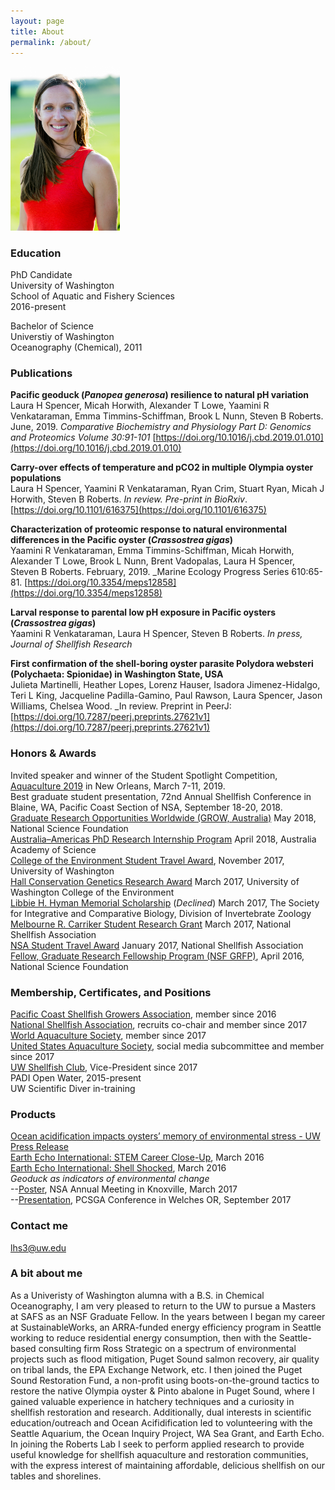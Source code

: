 ```yaml
---
layout: page
title: About
permalink: /about/
---
```


<img src="https://github.com/laurahspencer/LabNotebook/blob/master/images/704Spencer-People.062.jpg?raw=true" alt="head shot" width="175">

### Education 
PhD Candidate  
University of Washington  
School of Aquatic and Fishery Sciences  
2016-present  

Bachelor of Science  
Universtiy of Washington  
Oceanography (Chemical), 2011  

### Publications 
**Pacific geoduck (_Panopea generosa_) resilience to natural pH variation**   
Laura H Spencer, Micah Horwith, Alexander T Lowe, Yaamini R Venkataraman, Emma Timmins-Schiffman, Brook L Nunn, Steven B Roberts. June, 2019. _Comparative Biochemistry and Physiology Part D: Genomics and Proteomics Volume 30:91-101_ [https://doi.org/10.1016/j.cbd.2019.01.010](https://doi.org/10.1016/j.cbd.2019.01.010)  

**Carry-over effects of temperature and pCO2 in multiple Olympia oyster populations**   
Laura H Spencer, Yaamini R Venkataraman, Ryan Crim, Stuart Ryan, Micah J Horwith, Steven B Roberts. _In review. Pre-print in BioRxiv_. [https://doi.org/10.1101/616375](https://doi.org/10.1101/616375)

**Characterization of proteomic response to natural environmental differences in the Pacific oyster (_Crassostrea gigas_)**  
Yaamini R Venkataraman, Emma Timmins-Schiffman, Micah Horwith, Alexander T Lowe, Brook L Nunn, Brent Vadopalas, Laura H Spencer, Steven B Roberts. February, 2019. _Marine Ecology Progress Series 610:65-81. [https://doi.org/10.3354/meps12858](https://doi.org/10.3354/meps12858)  

**Larval response to parental low pH exposure in Pacific oysters (_Crassostrea gigas_)**  
Yaamini R Venkataraman, Laura H Spencer, Steven B Roberts. _In press, Journal of Shellfish Research_ 

**First confirmation of the shell-boring oyster parasite Polydora websteri (Polychaeta: Spionidae) in Washington State, USA**  
Julieta Martinelli, Heather Lopes, Lorenz Hauser, Isadora Jimenez-Hidalgo, Teri L King, Jacqueline Padilla-Gamino, Paul Rawson, Laura Spencer, Jason Williams, Chelsea Wood. _In review. Preprint in PeerJ: [https://doi.org/10.7287/peerj.preprints.27621v1](https://doi.org/10.7287/peerj.preprints.27621v1)


### Honors & Awards
Invited speaker and winner of the Student Spotlight Competition, [Aquaculture 2019](https://www.was.org/meeting/code/AQ2019) in New Orleans, March 7-11, 2019.   
Best graduate student presentation, 72nd Annual Shellfish Conference in Blaine, WA, Pacific Coast Section of NSA, September 18-20, 2018.   
[Graduate Research Opportunities Worldwide (GROW, Australia)](https://www.nsf.gov/funding/pgm_summ.jsp?pims_id=504876) May 2018, National Science Foundation  
[Australia–Americas PhD Research Internship Program](https://www.science.org.au/opportunities/travel/grants-and-exchange/2018-australia-americas-phd-research-internship-program) April 2018, Australia Academy of Science   
[College of the Environment Student Travel Award](https://environment.uw.edu/students/student-resources/scholarships-funding/student-travel-meeting-fund/), November 2017, University of Washington  
[Hall Conservation Genetics Research Award](https://environment.uw.edu/news/2017/06/2017-hall-conservation-genetics-research-award-winners-announced/) March 2017, University of Washington College of the Environment  
[Libbie H. Hyman Memorial Scholarship](http://sicb.org/grants/hyman/) (_Declined_) March 2017, The Society for Integrative and Comparative Biology, Division of Invertebrate Zoology  
[Melbourne R. Carriker Student Research Grant](http://www.shellfish.org/the-melbourne-r--carriker-student-research-grant) March 2017, National Shellfish Association  
[NSA Student Travel Award](http://www.shellfish.org/sef-student-presentation-and-travel-awards) January 2017, National Shellfish Association  
[Fellow, Graduate Research Fellowship Program (NSF GRFP)](https://www.nsfgrfp.org/), April 2016, National Science Foundation  

### Membership, Certificates, and Positions  
[Pacific Coast Shellfish Growers Association](http://pcsga.org/), member since 2016  
[National Shellfish Association](http://www.shellfish.org/), recruits co-chair and member since 2017  
[World Aquaculture Society](https://www.was.org/), member since 2017  
[United States Aquaculture Society](http://usaquaculture.org/), social media subcommittee and member since 2017  
[UW Shellfish Club](https://uwshellfishfarm.org/), Vice-President since 2017  
PADI Open Water, 2015-present   
UW Scientific Diver in-training  

### Products  
[Ocean acidification impacts oysters’ memory of environmental stress - UW Press Release](https://www.washington.edu/news/2020/03/12/ocean-acidification-impacts-oysters-memory-of-environmental-stress/)  
[Earth Echo International: STEM Career Close-Up](https://youtu.be/PkqqbPhRMAE), March 2016  
[Earth Echo International: Shell Shocked](https://youtu.be/KG_VOHIbCww), March 2016  
_Geoduck as indicators of environmental change_  
--[Poster](https://figshare.com/articles/Geoduck_as_indicators_of_environmental_change/4892126), NSA Annual Meeting in Knoxville, March 2017  
--[Presentation](https://figshare.com/articles/Geoduck_as_indicators_of_environmental_change/5447302), PCSGA Conference in Welches OR, September 2017

### Contact me  
[lhs3@uw.edu](mailto:lhs3@uw.edu)

### A bit about me
As a Univeristy of Washington alumna with a B.S. in Chemical Oceanography, I am very pleased to return to the UW to pursue a Masters at SAFS as an NSF Graduate Fellow. In the years between I began my career at SustainableWorks, an ARRA-funded energy efficiency program in Seattle working to reduce residential energy consumption, then with the Seattle-based consulting firm Ross Strategic on a spectrum of environmental projects such as flood mitigation, Puget Sound salmon recovery, air quality on tribal lands, the EPA Exchange Network, etc. I then joined the Puget Sound Restoration Fund, a non-profit using boots-on-the-ground tactics to restore the native Olympia oyster & Pinto abalone in Puget Sound, where I gained valuable experience in hatchery techniques and a curiosity in shellfish restoration and research. Additionally, dual interests in scientific education/outreach and Ocean Acifidification led to volunteering with the Seattle Aquarium, the Ocean Inquiry Project, WA Sea Grant, and Earth Echo. In joining the Roberts Lab I seek to perform applied research to provide useful knowledge for shellfish aquaculture and restoration communities, with the express interest of maintaining affordable, delicious shellfish on our tables and shorelines.
